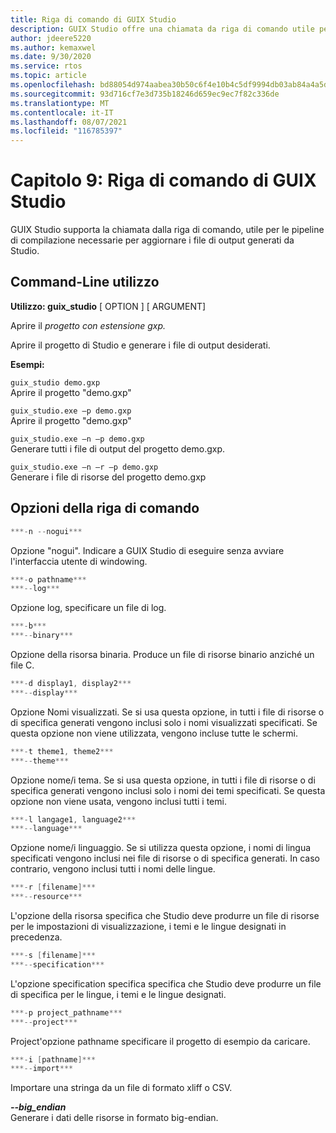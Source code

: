 ```yaml
---
title: Riga di comando di GUIX Studio
description: GUIX Studio offre una chiamata da riga di comando utile per le pipeline di compilazione necessarie per aggiornare i file di output generati da Studio.
author: jdeere5220
ms.author: kemaxwel
ms.date: 9/30/2020
ms.service: rtos
ms.topic: article
ms.openlocfilehash: bd88054d974aabea30b50c6f4e10b4c5df9994db03ab84a4a5d8f9394b4d6ed8
ms.sourcegitcommit: 93d716cf7e3d735b18246d659ec9ec7f82c336de
ms.translationtype: MT
ms.contentlocale: it-IT
ms.lasthandoff: 08/07/2021
ms.locfileid: "116785397"
---
```

# <a name="chapter-9-guix-studio-command-line"></a>Capitolo 9: Riga di comando di GUIX Studio

GUIX Studio supporta la chiamata dalla riga di comando, utile per le pipeline di compilazione necessarie per aggiornare i file di output generati da Studio.

## <a name="command-line-usage"></a>Command-Line utilizzo

**Utilizzo: guix_studio** \[ OPTION \] \[ ARGUMENT\]

Aprire il *progetto con estensione gxp.*

Aprire il progetto di Studio e generare i file di output desiderati.


**Esempi:**

`guix_studio demo.gxp`  
Aprire il progetto "demo.gxp"


`guix_studio.exe –p demo.gxp`  
Aprire il progetto "demo.gxp"


`guix_studio.exe –n –p demo.gxp`  
Generare tutti i file di output del progetto demo.gxp.

`guix_studio.exe –n –r –p demo.gxp`  
Generare i file di risorse del progetto demo.gxp


## <a name="command-line-options"></a>Opzioni della riga di comando

```C
***-n --nogui***  
```

Opzione "nogui". Indicare a GUIX Studio di eseguire senza avviare l'interfaccia utente di windowing.

```C
***-o pathname***  
***--log***  
```

Opzione log, specificare un file di log.

```C
***-b***  
***--binary***  
```

Opzione della risorsa binaria. Produce un file di risorse binario anziché un file C.

```C
***-d display1, display2***  
***--display***  
```

Opzione Nomi visualizzati. Se si usa questa opzione, in tutti i file di risorse o di specifica generati vengono inclusi solo i nomi visualizzati specificati. Se questa opzione non viene utilizzata, vengono incluse tutte le schermi.

```C
***-t theme1, theme2***  
***--theme***  
```

Opzione nome/i tema. Se si usa questa opzione, in tutti i file di risorse o di specifica generati vengono inclusi solo i nomi dei temi specificati. Se questa opzione non viene usata, vengono inclusi tutti i temi.

```C
***-l langage1, language2***  
***--language***  
```

Opzione nome/i linguaggio. Se si utilizza questa opzione, i nomi di lingua specificati vengono inclusi nei file di risorse o di specifica generati. In caso contrario, vengono inclusi tutti i nomi delle lingue.

```C
***-r [filename]***  
***--resource***  
```

L'opzione della risorsa specifica che Studio deve produrre un file di risorse per le impostazioni di visualizzazione, i temi e le lingue designati in precedenza.

```C
***-s [filename]***  
***--specification***  
```

L'opzione specification specifica specifica che Studio deve produrre un file di specifica per le lingue, i temi e le lingue designati.

```C
***-p project_pathname***  
***--project***  
```

Project'opzione pathname specificare il progetto di esempio da caricare.

```C
***-i [pathname]***  
***--import***  
```

Importare una stringa da un file di formato xliff o CSV.

***--big_endian***  
Generare i dati delle risorse in formato big-endian.
